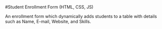 #Student Enrollment Form (HTML, CSS, JS)

An enrollment form which dynamically adds students to a table
with details such as Name, E-mail, Website, and Skills.
